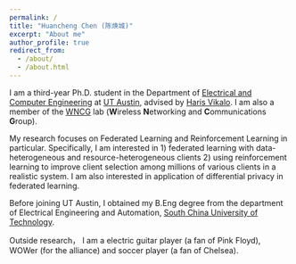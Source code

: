 ```yaml
---
permalink: /
title: "Huancheng Chen (陈焕城)"
excerpt: "About me"
author_profile: true
redirect_from: 
  - /about/
  - /about.html
---
```


I am a third-year Ph.D. student in the Department of [Electrical and Computer Engineering](https://www.ece.utexas.edu/) at [UT Austin](https://www.utexas.edu/), advised by [Haris Vikalo](https://users.ece.utexas.edu/~hvikalo/). I am also a member of the [WNCG](https://wncg.org/) lab (**W**ireless **N**etworking and **C**ommunications **G**roup).

My research focuses on Federated Learning and Reinforcement Learning in particular. Specifically, I am interested in 1) federated learning with data-heterogeneous and resource-heterogeneous clients 2) using reinforcement learning to improve client selection among millions of various clients in a realistic system. I am also interested in application of differential privacy in federated learning.

Before joining UT Austin, I obtained my B.Eng degree from the department of Electrical Engineering and Automation, [South China University of Technology](https://www.scut.edu.cn/en/).

Outside research， I am a electric guitar player (a fan of Pink Floyd), WOWer (for the alliance) and soccer player (a fan of Chelsea).